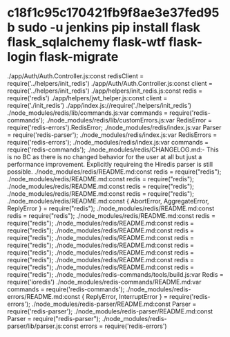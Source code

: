 
c18f1c95c170421fb9f8ae3e37fed95b
sudo -u jenkins pip install flask flask_sqlalchemy flask-wtf flask-login flask-migrate
===
./app/Auth/Auth.Controller.js:const redisClient = require('../helpers/init_redis')
./app/Auth/Auth.Controller.js:const client = require('../helpers/init_redis')
./app/helpers/init_redis.js:const redis = require('redis')
./app/helpers/jwt_helper.js:const client = require('./init_redis')
./app/index.js://require('./helpers/init_redis')
./node_modules/redis/lib/commands.js:var commands = require('redis-commands');
./node_modules/redis/lib/customErrors.js:var RedisError = require('redis-errors').RedisError;
./node_modules/redis/index.js:var Parser = require('redis-parser');
./node_modules/redis/index.js:var RedisErrors = require('redis-errors');
./node_modules/redis/index.js:var commands = require('redis-commands');
./node_modules/redis/CHANGELOG.md:- This is no BC as there is no changed behavior for the user at all but just a performance improvement. Explicitly requireing the Hiredis parser is still possible.
./node_modules/redis/README.md:const redis = require("redis");
./node_modules/redis/README.md:const redis = require("redis");
./node_modules/redis/README.md:const redis = require("redis");
./node_modules/redis/README.md:const redis = require("redis");
./node_modules/redis/README.md:const { AbortError, AggregateError, ReplyError } = require("redis");
./node_modules/redis/README.md:const redis = require("redis");
./node_modules/redis/README.md:const redis = require("redis");
./node_modules/redis/README.md:const redis = require("redis");
./node_modules/redis/README.md:const redis = require("redis");
./node_modules/redis/README.md:const redis = require("redis");
./node_modules/redis/README.md:const redis = require("redis");
./node_modules/redis/README.md:const redis = require("redis");
./node_modules/redis/README.md:const redis = require("redis");
./node_modules/redis/README.md:const redis = require("redis");
./node_modules/redis-commands/tools/build.js:var Redis = require('ioredis')
./node_modules/redis-commands/README.md:var commands = require('redis-commands');
./node_modules/redis-errors/README.md:const { ReplyError, InterruptError } = require('redis-errors');
./node_modules/redis-parser/README.md:const Parser = require('redis-parser');
./node_modules/redis-parser/README.md:const Parser = require("redis-parser");
./node_modules/redis-parser/lib/parser.js:const errors = require('redis-errors')

